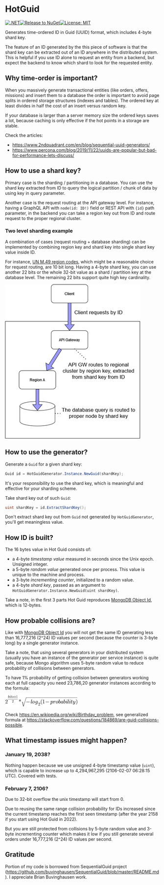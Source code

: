 HotGuid
=======

[![.NET](https://github.com/dmlarionov/HotGuid/actions/workflows/ci.yml/badge.svg)](https://github.com/dmlarionov/HotGuid/actions/workflows/ci.yml)[![Release to NuGet](https://github.com/dmlarionov/HotGuid/actions/workflows/release.yml/badge.svg)](https://github.com/dmlarionov/HotGuid/actions/workflows/release.yml)[![License: MIT](https://img.shields.io/badge/License-MIT-yellow.svg)](https://github.com/dmlarionov/HotGuid/blob/master/LICENSE.txt)

Generates time-ordered ID in Guid (UUID) format, which includes 4-byte shard key. 

The feature of an ID generated by the this piece of software is that the shard key can be extracted out of an ID anywhere in the distributed system. This is helpful if you use ID alone to request an entity from a backend, but expect the backend to know which shard to look for the requested entity.

Why time-order is important?
----------------------------
When you massively generate transactional entities (like orders, offers, missions) and insert them to a database the order is important to avoid page splits in ordered storage structures (indexes and tables). The ordered key at least divides in half the cost of an insert versus random key.

If your database is larger than a server memory size the ordered keys saves a lot, because caching is only effective if the hot points in a storage are stable.

Check the articles:

- https://www.2ndquadrant.com/en/blog/sequential-uuid-generators/
- https://www.percona.com/blog/2019/11/22/uuids-are-popular-but-bad-for-performance-lets-discuss/

How to use a shard key?
---------------------
Primary case is the sharding / partitioning in a database. You can use the shard key extracted from ID to query the logical partition / chunk of data by using key in query parameter.

Another case is the request routing at the API gateway level. For instance, having a GraphQL API with `node(id: ID!)` field or REST API with `{id}` path parameter, in the backend you can take a region key out from ID and route request to the proper regional cluster.

### Two level sharding example

A combination of cases (request routing + database sharding) can be implemented by combining region key and shard key into single shard key value inside ID.

For instance, [UN M.49 region codes](https://unstats.un.org/unsd/methodology/m49/), which might be a reasonable choice for request routing, are 10 bit long. Having a 4-byte shard key, you can use another 22 bits or the whole 32-bit value as a shard / partition key at the database level. The remaining 22 bits support quite high key cardinality.

![sharding](https://raw.githubusercontent.com/dmlarionov/HotGuid/master/.attachments/sharding.png)

## How to use the generator?

Generate a `Guid` for a given shard key:

```csharp
Guid id = HotGuidGenerator.Instance.NewGuid(shardKey);
```

It's your responsibility to use the shard key, which is meaningful and effective for your sharding scheme.

Take shard key out of such `Guid`:

```csharp
uint shardKey = id.ExtractShardKey();
```

Don't extract shard key out from `Guid` not generated by `HotGuidGenerator`, you'll get meaningless value.

## How ID is built?

The 16 bytes value in Hot Guid consists of:

- a 4-byte *timestamp value* measured in seconds since the Unix epoch. Unsigned integer.
- a 5-byte *random value* generated once per process. This value is unique to the machine and process.
- a 3-byte *incrementing counter*, initialized to a random value.
- a 4-byte *shard key*, passed as an argument to `HotGuidGenerator.Instance.NewGuid(uint shardKey)`.

Take a note, in the first 3 parts Hot Guid reproduces [MongoDB Object Id](https://docs.mongodb.com/manual/reference/method/ObjectId/), which is 12-bytes.

## How probable collisions are?

Like with [MongoDB Object Id](https://docs.mongodb.com/manual/reference/method/ObjectId/) you will not get the same ID generating less than 16,777,216 (2^24) ID values per second (because the counter is 3-byte long) by a single generator instance.

Take a note, that using several generators in your distributed system (usually you have an instance of the generator per service instance) is quite safe, because Mongo algorithm uses 5-byte random value to reduce probability of collisions between generators.

To have 1% probability of getting collision between generators working each at full capacity you need 23,786,20 generator instances according to the formula:

![probability_formula](https://raw.githubusercontent.com/dmlarionov/HotGuid/master/.attachments/probability_formula.png)

Check https://en.wikipedia.org/wiki/Birthday_problem, see generalized formula at https://stackoverflow.com/questions/184869/are-guid-collisions-possible.

## What timestamp issues might happen?

### January 19, 2038?

Nothing happen because we use unsigned 4-byte timestamp value (`uint`), which is capable to increase up to 4,294,967,295 (2106-02-07 06:28:15 UTC). Covered with tests.

### February 7, 2106?

Due to 32-bit overflow the unix timestamp will start from 0.

Due to reusing the same range collision probability for IDs increased since the current timestamp reaches the first seen timestamp (after the year 2158 if you start using Hot Guid in 2022).

But you are still protected from collisions by 5-byte random value and 3-byte incrementing counter which makes it low if you still generate several orders under 16,777,216 (2^24) ID values per second.

Gratitude
---------

Portion of my code is borrowed from SequentialGuid project (https://github.com/buvinghausen/SequentialGuid/blob/master/README.md). I appreciate Brian Buvinghausen work.